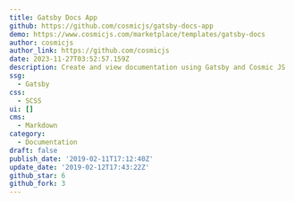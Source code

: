 ```yaml
---
title: Gatsby Docs App
github: https://github.com/cosmicjs/gatsby-docs-app
demo: https://www.cosmicjs.com/marketplace/templates/gatsby-docs
author: cosmicjs
author_link: https://github.com/cosmicjs
date: 2023-11-27T03:52:57.159Z
description: Create and view documentation using Gatsby and Cosmic JS
ssg:
  - Gatsby
css:
  - SCSS
ui: []
cms:
  - Markdown
category:
  - Documentation
draft: false
publish_date: '2019-02-11T17:12:40Z'
update_date: '2019-02-12T17:43:22Z'
github_star: 6
github_fork: 3
---
```


